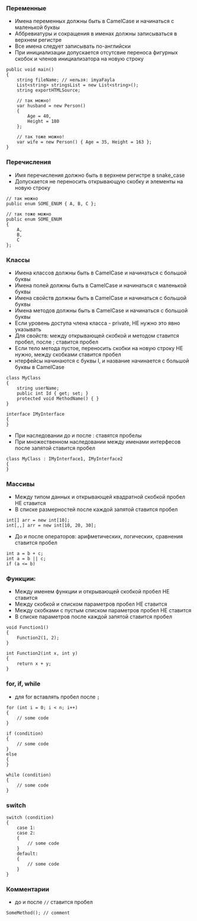 ### Переменные
- Имена переменных должны быть в CamelCase и начинаться с маленькой буквы
- Аббревиатуры и сокращения в именах должны записываться в верхнем регистре
- Все имена следует записывать по-английски  
- При инициализации допускается отсутсвие переноса фигурных скобок и членов инициализатора на новую строку
```
public void main()
{
	string fileName; // нельзя: imyaFayla
	List<string> stringsList = new List<string>();
	string exportHTMLSource;
	
	// так можно!
	var husband = new Person()
	{
		Age = 40,
		Height = 180
	};
	
	// так тоже можно!
	var wife = new Person() { Age = 35, Height = 163 };
}
```

### Перечисления
- Имя перечисления должно быть в верхнем регистре в snake_case
- Допускается не переносить открывающую скобку и элементы на новую строку

```
// так можно
public enum SOME_ENUM { A, B, C };

// так тоже можно
public enum SOME_ENUM 
{ 
	A, 
	B, 
	C 
};
```

### Классы
- Имена классов должны быть в CamelCase и начинаться с большой буквы
- Имена полей должны быть в CamelCase и начинаться с маленькой буквы
- Имена свойств должны быть в CamelCase и начинаться с большой буквы
- Имена методов должны быть в CamelCase и начинаться с большой буквы
- Если уровень доступа члена класса - private, НЕ нужно это явно указывать
- Для свойств: между открывающей скобкой и методом ставится пробел, после ; ставится пробел
- Если тело метода пустое, переносить скобки на новую строку НЕ нужно, между скобками ставится пробел
- нтерфейсы начинаются с буквы I, и название начинается с большой буквы в CamelCase

```
class MyClass
{
	string userName;
	public int Id { get; set; }
	protected void MethodName() { }
}

interface IMyInterface
{
}
```
- При наследовании до и после : ставятся пробелы
- При множественном наследовании между именами интерфесов после запятой ставится пробел
```
class MyClass : IMyInterface1, IMyInterface2
{
}
```

### Массивы
- Между типом данных и открывающей квадратной скобкой пробел НЕ ставится
- В списке размерностей после каждой запятой ставится пробел
```
int[] arr = new int[10];
int[,,] arr = new int[10, 20, 30];
```

- До и после операторов: арифметических, логических, сравнения ставится пробел
```
int a = b + c;
int a = b || c;
if (a <= b)
```

### Функции: 
- Между именем функции и открывающей скобкой пробел НЕ ставится
- Между скобкой и списком параметров пробел НЕ ставится
- Между скобками с пустым списком параметров пробел НЕ ставится
- В списке параметров после каждой запятой ставится пробел

```
void Function1()
{
	Function2(1, 2);
}

int Function2(int x, int y)
{
	return x + y;
}
```

### for, if, while
- для for вставлять пробел после `;`

```
for (int i = 0; i < n; i++)
{
	// some code
}

if (condition) 
{
	// some code
}
else
{
}

while (condition)
{
	// some code
}
```
### switch
```
switch (condition)
{
	case 1:
	case 2:
	{
		// some code
	}
	default:
	{
		// some code
	}
} 
```

### Комментарии
- до и после `//` ставится пробел
```
SomeMethod(); // comment
```